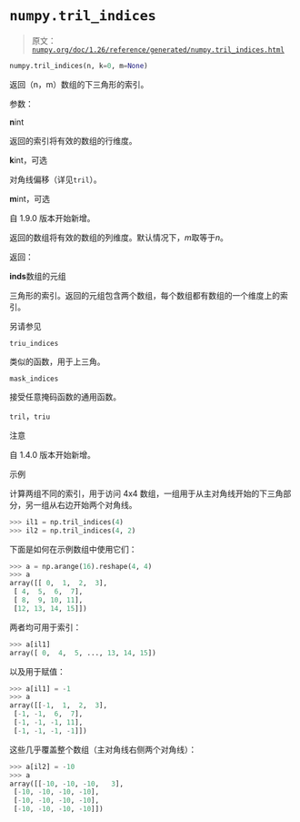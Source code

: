 # `numpy.tril_indices`

> 原文：[`numpy.org/doc/1.26/reference/generated/numpy.tril_indices.html`](https://numpy.org/doc/1.26/reference/generated/numpy.tril_indices.html)

```py
numpy.tril_indices(n, k=0, m=None)
```

返回（n，m）数组的下三角形的索引。

参数：

**n**int

返回的索引将有效的数组的行维度。

**k**int，可选

对角线偏移（详见`tril`）。

**m**int，可选

自 1.9.0 版本开始新增。

返回的数组将有效的数组的列维度。默认情况下，*m*取等于*n*。

返回：

**inds**数组的元组

三角形的索引。返回的元组包含两个数组，每个数组都有数组的一个维度上的索引。

另请参见

`triu_indices`

类似的函数，用于上三角。

`mask_indices`

接受任意掩码函数的通用函数。

`tril`，`triu`

注意

自 1.4.0 版本开始新增。

示例

计算两组不同的索引，用于访问 4x4 数组，一组用于从主对角线开始的下三角部分，另一组从右边开始两个对角线。

```py
>>> il1 = np.tril_indices(4)
>>> il2 = np.tril_indices(4, 2) 
```

下面是如何在示例数组中使用它们：

```py
>>> a = np.arange(16).reshape(4, 4)
>>> a
array([[ 0,  1,  2,  3],
 [ 4,  5,  6,  7],
 [ 8,  9, 10, 11],
 [12, 13, 14, 15]]) 
```

两者均可用于索引：

```py
>>> a[il1]
array([ 0,  4,  5, ..., 13, 14, 15]) 
```

以及用于赋值：

```py
>>> a[il1] = -1
>>> a
array([[-1,  1,  2,  3],
 [-1, -1,  6,  7],
 [-1, -1, -1, 11],
 [-1, -1, -1, -1]]) 
```

这些几乎覆盖整个数组（主对角线右侧两个对角线）：

```py
>>> a[il2] = -10
>>> a
array([[-10, -10, -10,   3],
 [-10, -10, -10, -10],
 [-10, -10, -10, -10],
 [-10, -10, -10, -10]]) 
```

